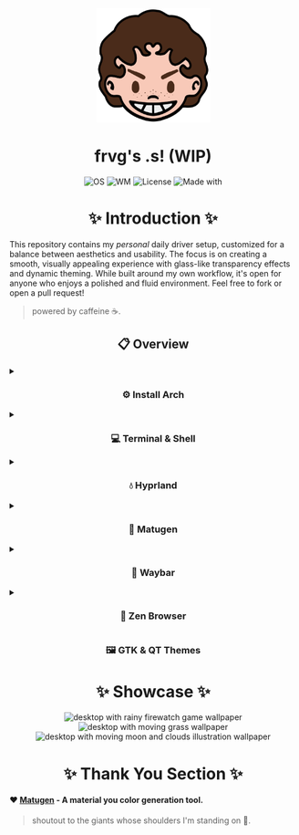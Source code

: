 <div align="center">
<img alt="Avatar Icon" src="./screens/avatar.png" width="200" height="200"/>
</div>
<h1 align="center">frvg's .s! (WIP)</h1>
<div align="center">
<img src="https://img.shields.io/badge/OS-Arch%20Linux-1793d1?style=flat-square&logo=linux&logoColor=ffffff" alt="OS" />
<img src="https://img.shields.io/badge/WM-Hyprland-885A89?style=flat-square&logo=wayland&logoColor=ffffff" alt="WM" />
<img src="https://img.shields.io/badge/License-GPL--3.0-52AA5E?style=flat-square&logo=googledocs&logoColor=ffffff" alt="License" />
<img src="https://img.shields.io/badge/Made%20With-Love-EB5E55?style=flat-square&logo=macys&logoColor=ffffff" alt="Made with" />
</div>

<h1 align="center"> ✨ Introduction ✨ </h1>
This repository contains my <em>personal</em> daily driver setup, customized for a balance between aesthetics and usability. The focus is on creating a smooth, visually appealing experience with glass-like transparency effects and dynamic theming. While built around my own workflow, it's open for anyone who enjoys a polished and fluid environment. Feel free to fork or open a pull request!

> powered by caffeine ☕.

<summary><h2 align="center"> 📋 Overview </h2></summary>

<details>

<summary><h3 align="center"> ⚙️ Install Arch </h3></summary>

> did you read the word ***personal*** in the intro?

After making the Arch ISO bootable USB, plug in the notebook and turn it on while booting from the pendrive. In the Arch screen choose installation.

1. Set the keyboard layout

```
$ localectl list-keymaps	# will list all keymaps
$ loadkeys KEYMAP		# will load selected keymap
$ setfont ter-132b		# will set a font suitable for HiDPI screen
```

2. Connect to the internet

```
$ iwctl
[iwd]$ device list				# get wireless device name
[iwd]$ device DEVICE set-property Powered on	# turn device on
[iwd]$ station DEVICE scan			# turn scan on
[iwd]$ station DEVICE get-networks		# list networks
[iwd]$ station DEVICE connect NETWORK		# connect to network
[iwd]$ exit					# to exit
```
3. Set correct time

```
$ timedatectl list-timezones		# list timezones
$ timedatectl set-timezone TIMEZONE	# set timezone
$ timedatectl status			# check current RTC mode
$ timedatectl set-local-rtc BOOL	# change RTC mode (set as UTC)
$ timedatectl set-ntp BOOL		# start time sync daemon
```

4. Partition the disk and mount it

```
$ cfdisk # will start the fdisk TUI
```

- delete all existing partitions
- create one for the EFI, another for root and one for the swap space
- now it's time format all partitions, get the paths with:
```
$ fdisk -l
```
- for each path, format it as needed
```
$ mkfs.fat -F 32 /dev/PATH_TO_EFI
$ mkfs.btrfs /dev/PATH_TO_ROOT # or mkfs.xfs
$ mkswap /dev/PATH_TO_SWAP
```
- mount each partition and enable swap
```
$ mount /dev/PATH_TO_ROOT /mnt
$ mkdir /mnt/boot
$ mount /dev/PATH_TO_EFI /mnt/boot/
$ swapon /dev/PATH_TO_SWAP
```
- also create the subvolumes (btrfs only)
```
$ btrfs su cr /mnt/@		# root subvolume
$ btrfs su cr /mnt/@home	# home subvolume
$ btrfs su cr /mnt/@snapshots	# snapshot subvolume
$ btrfs su cr /mnt/@log		# logs subvolume
$ btrfs su cr /mnt/@pkg		# pacman subvolume
```
- now unmount everything and remount with the subvolumes
```
$ umount /mnt

# root (if btrfs)
$ mount -o noatime,compress=zstd:1,ssd,space_cache=v2,subvol=@ /dev/PATH_TO_ROOT /mnt

# create the directories to be mounted
$ mkdir -p /mnt/{boot,home,.snapshots}
$ mkdir -p /mnt/var/log
$ mkdir -p /mnt/var/pacman/pkg

# mount the subvolumes
$ mount -o noatime,compress=zstd:1,ssd,space_cache=v2,subvol=@home /dev/PATH_TO_ROOT /mnt/home
$ mount -o noatime,compress=zstd:1,ssd,space_cache=v2,subvol=@snapshots /dev/PATH_TO_ROOT /mnt/.snapshots
$ mount -o noatime,compress=zstd:1,ssd,space_cache=v2,subvol=@log /dev/PATH_TO_ROOT /mnt/var/log
$ mount -o noatime,compress=zstd:1,ssd,space_cache=v2,subvol=@pkg /dev/PATH_TO_ROOT /mnt/pkg

# if on XFS just do
$ mount /dev/PATH_TO_ROOT /mnt

# mount the EFI
$ mount /dev/PATH_TO_EFI /mnt/boot

# enable SWAP
$ swapon /dev/PATH_TO_SWAP
```

Finally, is time to pacstrap core stuff.

> best time to act like a wizard summoning an esoteric spell

```
$ pacstrap /mnt amd-ucode base base-devel [btrfs-progs (if on btrfs)] linux linux-firmware linux-headers linux-lts neovim networkmanager sudo [xfsprogs (if on xfs)]
```

Also generate the fstab entries.

```
$ genfstab -U /mnt >> /mnt/etc/fstab

# also check if everything is alright
$ cat /mnt/etc/fstab
```

Enter the installation directory to setup the system.

```
$ arch-chroot /mnt
```

1. Set the timezone and sync the clock.

```
$ ln -sf /usr/share/zoneinfo/America/Sao_Paulo /etc/localtime
$ hwclock --systohc
```

2. Generate the locales info.

```
# find and uncomment en_US.UTF-8
$ nvim /etc/locale.gen
# then run
$ locale-gen
```
- now edit /etc/locale.conf to become
```
LANG=en_US.UTF-8
```
- also edit /etc/vconsole.conf
```
KEYMAP=us
```

3. Add btrfs or xfs module to kernel by editing /etc/mkinitcpio.conf.
```
...
MODULES=(btrfs) # or xfs
...
```
- then run
```
$ mkinitcpio -p linux
```

4. Set the host name by editing /etc/hostname.
```
nitro-arch
```
- also edit /etc/hosts
```
127.0.0.1	localhost
::1		localhost
127.0.1.1	nitro-arch.localdomain	nitroarch
```

5. Add sudo password.
```
$ passwd
```

6. Install the bootloader.
```
$ bootctl --path=/boot install
```
- now edit the /boot/loader.conf file
```
timeout 0
console-mode auto
editor no
default @saved
```
- create the /boot/loader/entries/arch.conf file
```
title	Arch Linux
linux	/vmlinuz-linux
initrd	/initramfs-linux.img
options	root=/dev/PATH_TO_ROOT rw
```

7. Get more packages.
```
$ pacman -S efibootmgr nm-connection-editor [snapper (if on btrfs only)] wpa_supplicant xdg-utils
```

8. Enable networkmanager.
```
$ systemctl enable NetworkManager
```

9. Create a new user.
```
$ useradd -mG wheel frvg
$ passwd frvg
```
- now add the user to the sudoers, first run
```
$ EDITOR=nvim visudo
```
- then uncomment the line
```
%wheel ALL=(ALL) ALL
```

10. Boot into the system.
```
$ exit
$ umount -a
$ reboot
```

11. Connect to the wifi again.
```
$ nmtui
```

12. Config pacman.
```
$ EDITOR=nvim sudoedit /etc/pacman.conf
```

- find and uncomment the lines:

```
...
Color
ILoveCandy
CheckSpace
...
```

- enable parallel downloads

```
...
ParallelDownloads = 50
...
```

- enable multilib repo (for gaming)

```
...
[multilib]
Include = /etc/pacman.d/mirrorlist
...
```

- also edit the mirrorlist

```
$ EDITOR=nvim sudoedit /etc/pacman.d/mirrorlist
```

- add the following mirrors

```
Server = http://mirror.ufscar.br/archlinux/$repo/os/$arch
Server = https://mirror.ufscar.br/archlinux/$repo/os/$arch
Server = http://archlinux.c3sl.ufpr.br/$repo/os/$arch
Server = https://archlinux.c3sl.ufpr.br/$repo/os/$arch
Server = http://www.caco.ic.unicamp.br/archlinux/$repo/os/$arch
Server = https://www.caco.ic.unicamp.br/archlinux/$repo/os/$arch
Server = http://br.mirrors.cicku.me/archlinux/$repo/os/$arch
Server = https://br.mirrors.cicku.me/archlinux/$repo/os/$arch
Server = http://linorg.usp.br/archlinux/$repo/os/$arch
Server = http://archlinux.pop-es.rnp.br/$repo/os/$arch
Server = http://mirror.ufam.edu.br/archlinux/$repo/os/$arch
Server = http://mirrors.ic.unicamp.br/archlinux/$repo/os/$arch
Server = https://mirrors.ic.unicamp.br/archlinux/$repo/os/$arch
```

- then refresh all mirrors

```
$ sudo pacman -Syyu
```

- also it's a good idea to set a hook to update systemd-boot, to do so create the file in /etc/pacman.d/hooks/

```
$ EDITOR=nvim sudoedit /etc/pacman.d/hooks/95-systemd-boot.hook
```

- and add the following content

```
[Trigger]
Type = Package
Operation = Upgrade
Target = systemd

[Action]
Description = Gracefully upgrading systemd-boot...
When = PostTransaction
Exec = /usr/bin/systemctl restart systemd-boot-update.service
```

13. Schedule fstrim.

- just enable the systemd timer

```
$ sudo systemctl enable fstrim.timer
```

14. Config git

```
$ sudo pacman -Syu git github-cli
$ git config --global user.name "frvgmxntx"
$ git config --global user.email "gnavelino@estudante.ufscar.br"
$ gh auth login
```

15. Install AUR helper.

```
$ git clone https://aur.archlinux.org/paru.git
$ cd paru && makepkg -si
```

- enable paru to clean after

```
$ EDITOR=nvim sudoedit /etc/paru.conf
```

- find and uncomment the line

```
...
CleanAfter
...
```

16. Get sound.

```
$ sudo pacman -Syu pipewire lib32-pipewire wireplumber pwvucontrol pipewire-audio pipewire-alsa pipewire-jack pipewire-pulse && reboot

```

17. Get bluetooth.

```
$ sudo pacman -Syu bluez bluez-utils blueman
$ sudo systemctl enable --now bluetooth.service
```

18. Setup fan control.

- first install nbfc-linux from AUR

```
$ paru -Syu nbfc-linux
```

- then copy the configuration file from the repo to the config folder

```
$ cp dxts/nbfc/'Acer Nitro AN515-44.json' /usr/share/nbfc/configs
```

- apply the config and start the service

```
$ sudo nbfc config -a 'Acer Nitro AN515-44'
```

19. Setup battery charge limit.

- compile the module

```
$ git clone https://github.com/frederik-h/acer-wmi-battery.git
$ cd acer-wmi-battery && make
```

- copy the module to the loader directory

```
$ sudo mkdir /lib/modules/$(uname -r)/kernel/acer  
$ cp acer-wmi-battery.ko /lib/modules/$(uname -r)/kernel/acer/
```

- create the module loader file

```
$ EDITOR=nvim sudoedit /etc/modules-load.d/acer-wmi-battery.conf
```

- add the following line

```
acer-wmi-battery
```

- create the modprobe file

```
$ EDITOR=nvim sudoedit /etc/modprobe.d/acer-wmi-battery.conf
```

- add the following line

```
options acer-wmi-battery enable_health_mode=1
```

- update kernel modules dependencies info

```
$ sudo depmod -a
```

20. Setup nvidia drivers (GTX 1650 Mobile / Max-Q | TU117).

- get the drivers

```
$ sudo pacman -Syu nvidia-open nvidia-utils
```

> *yeah it's this simple.*

21. Set auto login on tty.

- create the auto auto login service for tty1

```
$ sudo mkdir /etc/systemd/system/getty@tty.service.d
```

- create an autologin.conf file

```
$ cd /etc/systemd/system/getty@tty.service.d
$ EDITOR=nvim sudoedit autologin.conf
```

- add the following content

```
[Service]
ExecStart=
ExecStart=-/sbin/agetty -o '-p -f -- \\u' --noclear --autologin frvg %I $TERM
Type=simple
```

- also create the skip prompt file

```
$ EDITOR=nvim sudoedit skip-prompt.conf
```

- add the following content

```
[Service]
ExecStart=
ExecStart=-/usr/bin/agetty --skip-login --nonewline --noissue --autologin frvg --noclear %I $TERM
```

22. Set quiet boot.

- just add these parameters to /boot/loader/entries/*_linux.conf

```
...
options	root=/dev/PATH_TO_ROOT rw quiet nowatchdogs loglevel=3 systemd.show_status=auto rd.udev.log_level=3
...
```

22. Finish getting some needed programs.

```
$ paru -Syu 7zip ffmpeg fuzzel glances gvfs imagemagick lutris nm-connection-editor python qbittorrent torzu-git udiskie vesktop-bin wine winetricks
```


other stuff wip

kitty noto-fonts-emoji

brightnessctl cava dart-sass fastfetch ffmpegthumbnailer file-roller gimp gpu-screen-recorder grim hyprland hyprlock hyprpicker hyprpolkitagent mako mpv nm-connection-editor ollama poppler rnote satty slurp swww-git thunar thunar-archive-plugin thunar-media-tags-plugin thunar-vcs-plugin thunar-volman torzu-git tumbler tumbler-extra-thumbnailers wl-clipboard xdg-desktop-portal-hyprland yt-dlp zathura zathura-cb zathura-pdf-poppler zathura-ps zed

</details>

<details>

<summary><h3 align="center"> 💻 Terminal & Shell </h3></summary>

> caution with the sea, we gonna go *fishing...*

1. Get bat, eza, fish, fzf, qalc and zoxide.

```
$ sudo pacman -Syu bat eza fish fzf qalc zoxide
```

2. Set default shell.

- check shell paths

```
$ chsh -l
```

- set fish as default

```
$ chsh -s /usr/bin/fish
```

- disable fish greeting

```
$ set -U fish_greeting
```

- make `su` use fish too, create the file `~/.config/fish/functions/su.fish` and add the following

```
function su
	command su --shell/usr/bin/fish $argv
end
```

- create the necessary alias

```
$ alias -s cat 'bat'
$ alias -s cd 'z'
$ alias -s del 'gio trash'
$ alias -s ff 'fastfetch'
$ alias -s icat 'sudo kitten icat'
$ alias -s ls 'eza --long --color=always --icons=always -a'
$ alias -s lt 'eza --tree --color=always --icons=always -a'
$ alias -s nv 'nvim'
$ alias -s pac 'paru -Syu'
$ alias -s snv 'EDITOR=nvim sudoedit'
```

- add `fzf` and `zoxide` to fish, by appending this line to `~/.config/fish/config.fish`

```
...
fzf --fish | source
zoxide init fish | source
...
```

- set a prompt on fish

```
$ fish_config
```

3. Set up Hyprland then come back to configure kitty.

- install kitty
```
$ sudo pacman -Syu kitty
```

- get the config files from dxts/kitty
```

```

- include the files by appending this to the config file
```

```

4. Set Neovim

- copy the starter config

- add plugins, first install dependencies
```
$ sudo pacman -Syu luarocks tree-sitter
```

neovim kickstart
neovim neorg
neovim lualine
neovim pywal16
neovim colorizer

</details>

<details>

<summary><h3 align="center"> 💧 Hyprland </h3></summary>

1. Get Hyprland and friends
```
$ sudo pacman -Syu hyprland
```

2. Then just follow the wiki
https://wiki.hyprland.org/Getting-Started/

- monitor
- env vars in uwsm
- animations
- binds (change uwsm to app2unit)
- decorations
- inputs
- startup
- window-rules
- scripts

3. To set uwsm

- install uwsm
```
$ sudo pacman -Syu uwsm libnewt app2unit-git
```

- append to `config.fish` the autostart
```
...
if uwsm check may-start
	exec uwsm start hyprland.desktop
end
...
```

- add app2unit env var to faster startups, in `~/.config/uwsm/env`
```
...
APP2UNIT_SLICES='a=app-graphical.slice b=background-graphical.slice s=session-graphical.slice'
...
```

</details>

<details>

<summary><h3 align="center"> 🎨 Matugen </h3></summary>

1. Get Matugen
```
$ paru -Syu matugen
```

</details>

<details>

<summary><h3 align="center"> 🧰 Waybar </h3></summary>

1. Get Waybar
```
$ sudo pacman -Syu waybar
```

</details>

<details>

<summary><h3 align="center"> 🍃 Zen Browser </h3></summary>

1. Get Zen
```
$ paru -Syu zen-browser
```

2. Install mods

- get both [Transparent Zen](https://zen-browser.app/mods/642854b5-88b4-4c40-b256-e035532109df/) and [Zen Internet](https://addons.mozilla.org/en-US/firefox/addon/zen-internet/)

- don't forget to enable transparency on Transparent Zen configuration, and to sync the latest themes on Zen Internet addon menu

3. Disable dimming when out of focus and check transparency status

- go to the [about config page](about:config), change
`zen.view.grey-out-inactive-windows` to `false`. Also make sure that `zen.widget.linux.transparency` and `browser.tabs.allow_transparent_browser` are both set to `true`.


</details>

<summary><h3 align="center"> 🖼️ GTK & QT Themes </h3></summary>

<h1 align="center"> ✨ Showcase ✨ </h1>

<div align="center">

<img src="./screens/screen-firewatch.gif" alt="desktop with rainy firewatch game wallpaper">

</div>

<div align="center">

<img src="./screens/screen-grass.gif" alt="desktop with moving grass wallpaper">

</div>

<div align="center">

<img src="./screens/screen-moon.gif" alt="desktop with moving moon and clouds illustration wallpaper">

</div>

<h1 align="center"> ✨ Thank You Section ✨ </h1>

<h4>

❤️ [Matugen](https://github.com/InioX/matugen "give ini a star!") - A material you color generation tool.

</h4>

> shoutout to the giants whose shoulders I'm standing on 🙏.


